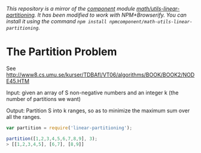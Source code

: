 *This repository is a mirror of the [component](http://component.io) module [math/utils-linear-partitioning](http://github.com/math/utils-linear-partitioning). It has been modified to work with NPM+Browserify. You can install it using the command `npm install npmcomponent/math-utils-linear-partitioning`.*

# The Partition Problem

See http://www8.cs.umu.se/kurser/TDBAfl/VT06/algorithms/BOOK/BOOK2/NODE45.HTM

Input: given an array of S non-negative numbers and an integer k (the number of partitions we want)

Output: Partition S into k ranges, so as to minimize the maximum sum over all the ranges. 

```javascript
var partition = require('linear-partitioning');

partition([1,2,3,4,5,6,7,8,9], 3);
> [[1,2,3,4,5], [6,7], [8,9]]
```
